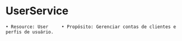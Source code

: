 # UserService
    • Resource: User     • Propósito: Gerenciar contas de clientes e perfis de usuário.

